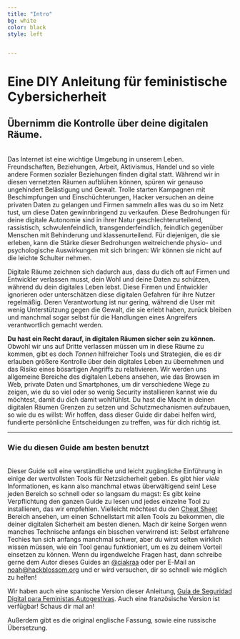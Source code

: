 ```yaml
---
title: "Intro"
bg: white
color: black
style: left


---
```


<h1 class="text-blue">Eine DIY Anleitung für feministische Cybersicherheit</h1>
<div class="container center">
	<span class="fa-stack subtlecircle" style="font-size:100px; background:rgba(255,166,0,0.1)">
		<i class="fa fa-circle fa-stack-2x text-white"></i>
		<i class="fa fa-lock fa-stack-1x text-orange"></i>
	</span>
</div>
<p>
	<h2 class="text-blue">Übernimm die Kontrolle über deine digitalen Räume.</h2>
</p>
<br>
Das Internet ist eine wichtige Umgebung in unserem Leben. Freundschaften, Beziehungen, Arbeit, Aktivismus, Handel und so viele andere Formen sozialer Beziehungen finden digital statt. Während wir in diesen vernetzten Räumen aufblühen können, spüren wir genauso ungehindert Belästigung und Gewalt. Trolle starten Kampagnen mit Beschimpfungen und Einschüchterungen, Hacker versuchen an deine privaten Daten zu gelangen und Firmen sammeln alles was du so im Netz tust, um diese Daten gewinnbringend zu verkaufen. Diese Bedrohungen für deine digitale Autonomie sind in ihrer Natur geschlechterurteilend, rassistisch, schwulenfeindlich, transgenderfeindlich, feindlich gegenüber Menschen mit Behinderung und klassenurteilend. Für diejenigen, die sie erleben, kann die Stärke dieser Bedrohungen weitreichende physio- und psychologische Auswirkungen mit sich bringen: Wir können sie nicht auf die leichte Schulter nehmen.

Digitale Räume zeichnen sich dadurch aus, dass du dich oft auf Firmen und Entwickler verlassen musst, dein Wohl und deine Daten zu schützen, während du dein digitales Leben lebst. Diese Firmen und Entwickler ignorieren oder unterschätzen diese digitalen Gefahren für ihre Nutzer regelmäßig. Deren Verantwortung ist nur gering, während die User mit wenig Unterstützung gegen die Gewalt, die sie erlebt haben, zurück bleiben und manchmal sogar selbst für die Handlungen eines Angreifers verantwortlich gemacht werden.

<strong>Du hast ein Recht darauf, in digitalen Räumen sicher sein zu können.</strong> Obwohl wir uns auf Dritte verlassen müssen um in diese Räume zu kommen, gibt es doch <em>Tonnen</em> hilfreicher Tools und Strategien, die es dir erlauben größere Kontrolle über dein digitales Leben zu übernehmen und das Risiko eines bösartigen Angriffs zu relativieren. Wir werden uns allgemeine Bereiche des digitalen Lebens ansehen, wie das Browsen im Web, private Daten und Smartphones, um dir verschiedene Wege zu zeigen, wie du so viel oder so wenig Security installieren kannst wie du möchtest, damit du dich damit wohlfühlst. Du hast die Macht in deinen digitalen Räumen Grenzen zu setzen und Schutzmechanismen aufzubauen, so wie du es willst: Wir hoffen, dass dieser Guide dir dabei helfen wird, fundierte persönliche Entscheidungen zu treffen, was für dich richtig ist.

<hr>
<p>
	<h3 class="text-blue">Wie du diesen Guide am besten benutzt</h3>
</p>
<br>
Dieser Guide soll eine verständliche und leicht zugängliche Einführung in einige der wertvollsten Tools für Netzsicherheit geben. Es gibt hier <em>viele</em> Informationen, es kann also manchmal etwas überwältigend sein! Lese jeden Bereich so schnell oder so langsam du magst: Es gibt keine Verpflichtung den ganzen Guide zu lesen und jedes einzelne Tool zu installieren, das wir empfehlen. Vielleicht möchtest du den <a href="#cheatsheet">Cheat Sheet</a> Bereich ansehen, um einen Schnellstart mit allen Tools zu bekommen, die deiner digitalen Sicherheit am besten dienen. Mach dir keine Sorgen wenn manches Technische anfangs ein bisschen verwirrend ist: Selbst erfahrene Techies tun sich anfangs manchmal schwer, aber du wirst selten wirklich wissen müssen, wie ein Tool genau funktioniert, um es zu deinem Vorteil einsetzen zu können. Wenn du irgendwelche Fragen hast, dann schreibe gerne dem Autor dieses Guides an <a href="https://twitter.com/ciakraa">@ciakraa</a> oder per E-Mail an <a href="mailto:noah@hackblossom.org">noah@hackblossom.org</a> und er wird versuchen, dir so schnell wie möglich zu helfen!

Wir haben auch eine spanische Version dieser Anleitung, <a href="https://es.hackblossom.org/cybersecurity/">Guía de Seguridad Digital para Feministas Autogestivas</a>. Auch eine französische Version ist verfügbar! Schaus dir mal an!

Außerdem gibt es die original englische Fassung, sowie eine russische Übersetzung.
